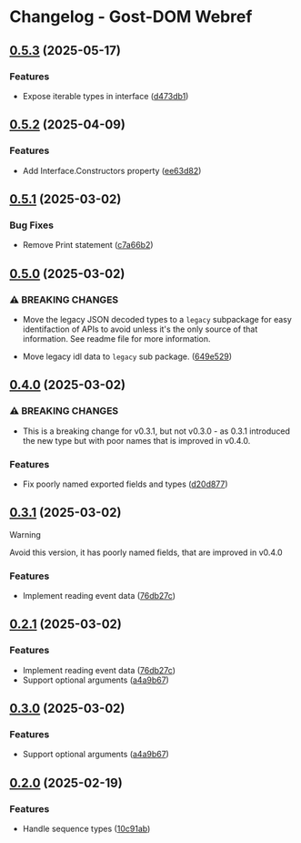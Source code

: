 # Changelog - Gost-DOM Webref


## [0.5.3](https://github.com/gost-dom/webref/compare/v0.5.2...v0.5.3) (2025-05-17)


### Features

* Expose iterable types in interface ([d473db1](https://github.com/gost-dom/webref/commit/d473db16dc5f5d95b0c83e6cce14b52b2566c669))

## [0.5.2](https://github.com/gost-dom/webref/compare/v0.5.1...v0.5.2) (2025-04-09)


### Features

* Add Interface.Constructors property ([ee63d82](https://github.com/gost-dom/webref/commit/ee63d82a37789160783e2f8b8b5f9eed975db694))

## [0.5.1](https://github.com/gost-dom/webref/compare/v0.5.0...v0.5.1) (2025-03-02)


### Bug Fixes

* Remove Print statement ([c7a66b2](https://github.com/gost-dom/webref/commit/c7a66b2289ec6b19e70188a5b907e30ebc69386c))

## [0.5.0](https://github.com/gost-dom/webref/compare/v0.4.0...v0.5.0) (2025-03-02)


### ⚠ BREAKING CHANGES

* Move the legacy JSON decoded types to a `legacy`
subpackage for easy identifaction of APIs to avoid unless it's the only
source of that information. See readme file for more information.

* Move legacy idl data to `legacy` sub package. ([649e529](https://github.com/gost-dom/webref/commit/649e529e4bf965e2d604979cebae526158c9a5ba))

## [0.4.0](https://github.com/gost-dom/webref/compare/v0.3.1...v0.4.0) (2025-03-02)


### ⚠ BREAKING CHANGES

* This is a breaking change for v0.3.1, but not v0.3.0 -
as 0.3.1 introduced the new type but with poor names that is improved in
v0.4.0.

### Features

* Fix poorly named exported fields and types ([d20d877](https://github.com/gost-dom/webref/commit/d20d877adfba6089a9689e0f37dcb01d5f56f54a))

## [0.3.1](https://github.com/gost-dom/webref/compare/v0.3.0...v0.3.1) (2025-03-02)

> [!WARNING]
>
> Avoid this version, it has poorly named fields, that are improved in v0.4.0

### Features

* Implement reading event data ([76db27c](https://github.com/gost-dom/webref/commit/76db27c555f85c00dd87d10665d40af171b9b813))

## [0.2.1](https://github.com/gost-dom/webref/compare/v0.2.0...v0.2.1) (2025-03-02)


### Features

* Implement reading event data ([76db27c](https://github.com/gost-dom/webref/commit/76db27c555f85c00dd87d10665d40af171b9b813))
* Support optional arguments ([a4a9b67](https://github.com/gost-dom/webref/commit/a4a9b6718e0d23ed2e4e855c7d69944b2365f63d))

## [0.3.0](https://github.com/gost-dom/webref/compare/v0.2.0...v0.2.1) (2025-03-02)

### Features

* Support optional arguments ([a4a9b67](https://github.com/gost-dom/webref/commit/a4a9b6718e0d23ed2e4e855c7d69944b2365f63d))

## [0.2.0](https://github.com/gost-dom/webref/compare/v0.1.0...v0.2.0) (2025-02-19)

### Features

* Handle sequence types ([10c91ab](https://github.com/gost-dom/webref/commit/10c91ab7df467d4cc9ee42354012c73fb68ee681))
